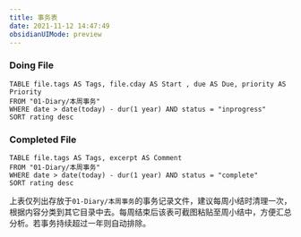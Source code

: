 ```yaml
---
title: 事务表
date: 2021-11-12 14:47:49
obsidianUIMode: preview
---
```


### Doing File

```dataview
TABLE file.tags AS Tags, file.cday AS Start , due AS Due, priority AS Priority
FROM "01-Diary/本周事务"
WHERE date > date(today) - dur(1 year) AND status = "inprogress"
SORT rating desc
```

### Completed File

```dataview
TABLE file.tags AS Tags, excerpt AS Comment
FROM "01-Diary/本周事务"
WHERE date > date(today) - dur(1 year) AND status = "complete"
SORT rating desc
```

上表仅列出存放于`01-Diary/本周事务`的事务记录文件，建议每周小结时清理一次，根据内容分类到其它目录中去。每周结束后该表可截图粘贴至周小结中，方便汇总分析。若事务持续超过一年则自动排除。


